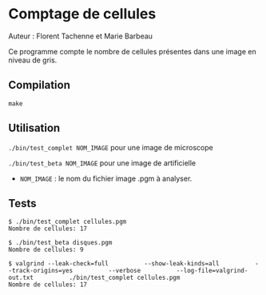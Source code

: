 # Comptage de cellules

Auteur : Florent Tachenne et Marie Barbeau

Ce programme compte le nombre de cellules présentes dans une image en niveau de gris.

## Compilation

`make`

## Utilisation

`./bin/test_complet NOM_IMAGE` pour une image de microscope

`./bin/test_beta NOM_IMAGE` pour une image de artificielle

- `NOM_IMAGE` : le nom du fichier image .pgm à analyser.

## Tests

    $ ./bin/test_complet cellules.pgm
    Nombre de cellules: 17

    $ ./bin/test_beta disques.pgm
    Nombre de cellules: 9

    $ valgrind --leak-check=full          --show-leak-kinds=all          --track-origins=yes          --verbose          --log-file=valgrind-out.txt          ./bin/test_complet cellules.pgm
    Nombre de cellules: 17

